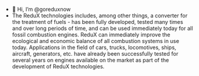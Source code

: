- 👋 Hi, I’m @goreduxnow
- The ReduX technologies includes, among other things, a converter for the treatment of fuels - has been fully developed, tested many times and over long periods of time, and can be used immediately today for all fossil combustion engines. ReduX can immediately improve the ecological and economic balance of all combustion systems in use today. Applications in the field of cars, trucks, locomotives, ships, aircraft, generators, etc. have already been successfully tested for several years on engines available on the market as part of the development of ReduX technologies. 

